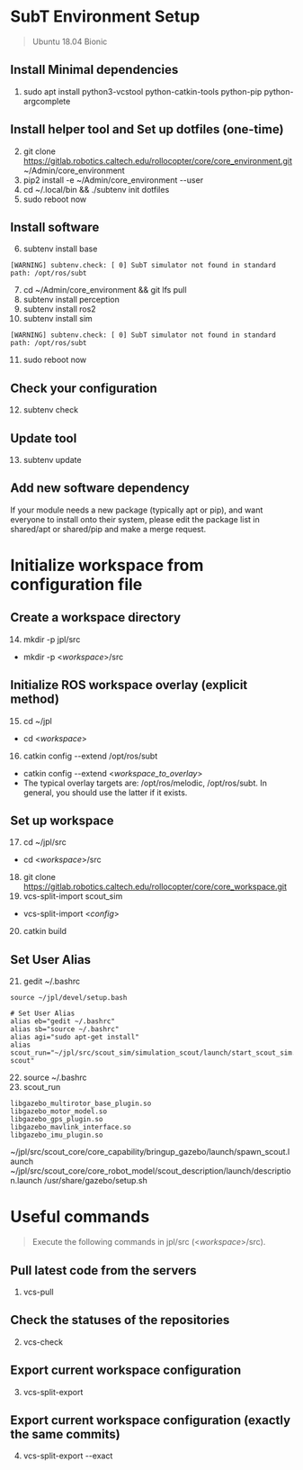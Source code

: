 # SubT Environment Setup
> Ubuntu 18.04 Bionic

## Install Minimal dependencies
1. sudo apt install python3-vcstool python-catkin-tools python-pip python-argcomplete

## Install helper tool and Set up dotfiles (one-time)
2. git clone https://gitlab.robotics.caltech.edu/rollocopter/core/core_environment.git ~/Admin/core_environment
3. pip2 install -e ~/Admin/core_environment --user
4. cd ~/.local/bin && ./subtenv init dotfiles
5. sudo reboot now

## Install software
6. subtenv install base
```
[WARNING] subtenv.check: [ 0] SubT simulator not found in standard path: /opt/ros/subt
```
7. cd ~/Admin/core_environment && git lfs pull
8. subtenv install perception
9. subtenv install ros2
10. subtenv install sim 
```
[WARNING] subtenv.check: [ 0] SubT simulator not found in standard path: /opt/ros/subt
```
11. sudo reboot now

## Check your configuration
12. subtenv check

## Update tool
13. subtenv update

## Add new software dependency
If your module needs a new package (typically apt or pip), and want everyone to install onto their system, please edit the package list in shared/apt or shared/pip and make a merge request.



# Initialize workspace from configuration file

## Create a workspace directory
14. mkdir -p jpl/src
 - mkdir -p <_workspace_>/src
  
## Initialize ROS workspace overlay (explicit method)
15. cd ~/jpl
 - cd <_workspace_>
16. catkin config --extend /opt/ros/subt
 - catkin config --extend <_workspace_to_overlay_>
 - The typical overlay targets are: /opt/ros/melodic, /opt/ros/subt. In general, you should use the latter if it exists.

## Set up workspace
17. cd ~/jpl/src
 - cd <_workspace_>/src
18. git clone https://gitlab.robotics.caltech.edu/rollocopter/core/core_workspace.git
19. vcs-split-import scout_sim
 -  vcs-split-import <_config_>
20. catkin build

## Set User Alias
21. gedit ~/.bashrc
```
source ~/jpl/devel/setup.bash

# Set User Alias
alias eb="gedit ~/.bashrc"
alias sb="source ~/.bashrc"
alias agi="sudo apt-get install"
alias scout_run="~/jpl/src/scout_sim/simulation_scout/launch/start_scout_sim.sh scout"
```
22. source ~/.bashrc
23. scout_run
```
libgazebo_multirotor_base_plugin.so
libgazebo_motor_model.so
libgazebo_gps_plugin.so
libgazebo_mavlink_interface.so
libgazebo_imu_plugin.so
```
~/jpl/src/scout_core/core_capability/bringup_gazebo/launch/spawn_scout.launch
~/jpl/src/scout_core/core_robot_model/scout_description/launch/description.launch
/usr/share/gazebo/setup.sh



# Useful commands
> Execute the following commands in jpl/src (<_workspace_>/src).

## Pull latest code from the servers
1. vcs-pull

## Check the statuses of the repositories
2. vcs-check

## Export current workspace configuration
3. vcs-split-export

## Export current workspace configuration (exactly the same commits)
4. vcs-split-export --exact
